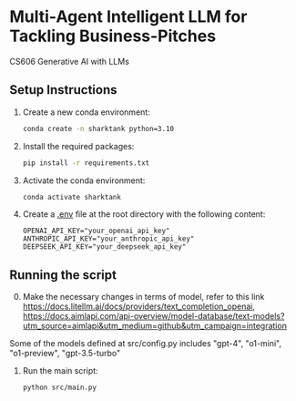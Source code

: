 # Multi-Agent Intelligent LLM for Tackling Business-Pitches
CS606 Generative AI with LLMs

## Setup Instructions

1. Create a new conda environment:
    ```sh
    conda create -n sharktank python=3.10
    ```

2. Install the required packages:
    ```sh
    pip install -r requirements.txt
    ```

3. Activate the conda environment:
    ```sh
    conda activate sharktank
    ```

4. Create a [.env](http://_vscodecontentref_/1) file at the root directory with the following content:
    ```env
    OPENAI_API_KEY="your_openai_api_key"
    ANTHROPIC_API_KEY="your_anthropic_api_key"
    DEEPSEEK_API_KEY="your_deepseek_api_key"
    ```

## Running the script
0. Make the necessary changes in terms of model, refer to this link https://docs.litellm.ai/docs/providers/text_completion_openai, https://docs.aimlapi.com/api-overview/model-database/text-models?utm_source=aimlapi&utm_medium=github&utm_campaign=integration

Some of the models defined at src/config.py includes "gpt-4", "o1-mini", "o1-preview", "gpt-3.5-turbo"
1. Run the main script:
    ```sh
    python src/main.py
    ```

